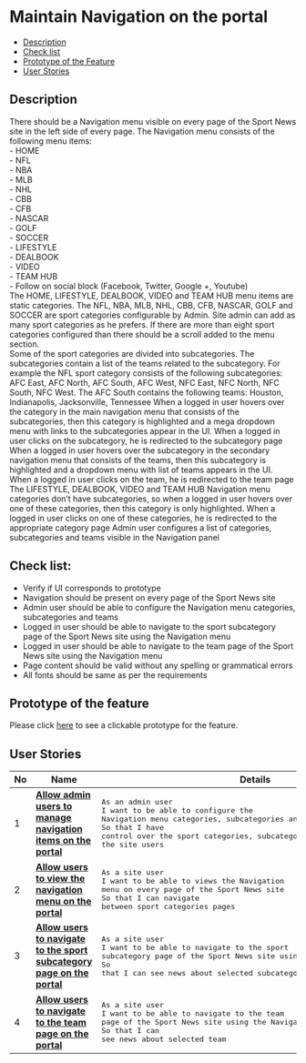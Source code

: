 # Maintain Navigation on the portal

- [Description](#description)
- [Check list](#check-list)
- [Prototype of the Feature](#prototype-of-the-feature)
- [User Stories](#user-stories)

## Description

There should be a Navigation menu visible on every page of the Sport News site in the left side of every page. The Navigation menu consists of the following menu items:<br>
    - HOME<br>
    - NFL<br>
    - NBA<br>
    - MLB<br>
    - NHL<br>
    - CBB<br>
    - CFB<br>
    - NASCAR<br>
    - GOLF<br>
    - SOCCER<br>
    - LIFESTYLE<br>
    - DEALBOOK<br>
    - VIDEO<br>
    - TEAM HUB<br>
    - Follow on social block (Facebook, Twitter, Google +, Youtube)<br>
The HOME, LIFESTYLE, DEALBOOK, VIDEO and TEAM HUB menu items are static categories. The NFL, NBA, MLB, NHL, CBB, CFB, NASCAR, GOLF and SOCCER are sport categories configurable by Admin. Site admin can add as many sport categories as he prefers. If there are more than eight sport categories configured than there should be a scroll added to the menu section.   
Some of the sport categories are divided into subcategories. The subcategories contain a list of the teams related to the subcategory. 
For example the NFL sport category consists of the following subcategories: AFC East, AFC North, AFC South, AFC West, NFC East, NFC North, NFC South, NFC West. The AFC South contains the following teams: Houston, Indianapolis, Jacksonville, Tennessee
When a logged in user hovers over the category in the main navigation menu that consists of the subcategories, then this category is highlighted and a mega dropdown menu with links to the subcategories appear in the UI. When a logged in user clicks on the subcategory, he is redirected to the subcategory page
When a logged in user hovers over the subcategory in the secondary navigation menu that consists of the teams, then this subcategory is highlighted and a dropdown menu with list of teams appears in the UI. When a logged in user clicks on the team, he is redirected to the team page
The LIFESTYLE, DEALBOOK, VIDEO and TEAM HUB Navigation menu categories don’t have subcategories, so when a logged in user hovers over one of these categories, then this category is only highlighted. When a logged in user clicks on one of these categories, he is redirected to the appropriate category page
Admin user configures a list of categories, subcategories and teams visible in the Navigation panel

## Check list:

  - Verify if UI corresponds to prototype
  - Navigation should be present on every page of the Sport News site
  - Admin user should be able to configure the Navigation menu categories, subcategories and teams
  - Logged in user should be able to navigate to the sport subcategory page of the Sport News site using the Navigation menu
  - Logged in user should be able to navigate to the team page of the Sport News site using the Navigation menu
  - Page content should be valid without any spelling or grammatical errors
  - All fonts should be same as per the requirements

## Prototype of the feature

  Please click [here](https://www.figma.com/file/MejavVSuDAMfSDu27O108g/Maintain-Navigation?node-id=4523%3A10122) to see a clickable prototype for the feature.

## User Stories

No           |      Name     |   Details
------------ | ------------- | -------------
1 |[**Allow admin users to manage navigation items on the portal**](/products/sport_news_portal/web_application_features/maintain_navigation/user_stories/manage_navigation_items)|<pre>As an admin user<br>I want to be able to configure the Navigation menu categories, subcategories and teams<br>So that I have control over the sport categories, subcategories and teams visible to the site users</pre>
2 |[**Allow users to view the navigation menu on the portal**](/products/sport_news_portal/web_application_features/maintain_navigation/user_stories/main_navigation)|<pre>As a site user<br>I want to be able to views the Navigation menu on every page of the Sport News site<br>So that I can navigate between sport categories pages</pre>
3 |[**Allow users to navigate to the sport subcategory page on the portal**](/products/sport_news_portal/web_application_features/maintain_navigation/user_stories/main_navigation_dropdowns)|<pre>As a site user<br>I want to be able to navigate to the sport subcategory page of the Sport News site using the Navigation menu<br>So that I can see news about selected subcategory</pre>
4 |[**Allow users to navigate to the team page on the portal**](/products/sport_news_portal/web_application_features/maintain_navigation/user_stories/secondary_navigation)|<pre>As a site user<br>I want to be able to navigate to the team page of the Sport News site using the Navigation menu<br>So that I can see news about selected team</pre>
